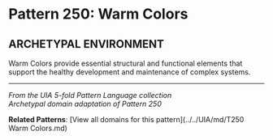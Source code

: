 # Pattern 250: Warm Colors

## ARCHETYPAL ENVIRONMENT

Warm Colors provide essential structural and functional elements that support the healthy development and maintenance of complex systems.

---

*From the UIA 5-fold Pattern Language collection*  
*Archetypal domain adaptation of Pattern 250*

**Related Patterns**: [View all domains for this pattern](../../UIA/md/T250 Warm Colors.md)